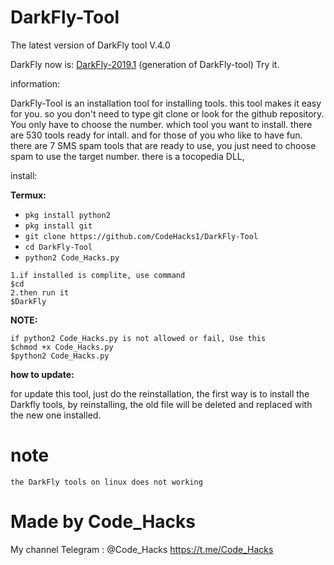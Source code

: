 # DarkFly-Tool
The latest version of DarkFly tool V.4.0

DarkFly now is: <a href="https://github.com/Ranginang67/DarkFly-2019.1">DarkFly-2019.1</a> (generation of DarkFly-tool) Try it.

information:

DarkFly-Tool is an installation tool for installing tools. this tool makes it easy for you. so you don't need to type git clone or look for the github repository. You only have to choose the number. which tool you want to install. there are 530 tools ready for intall. and for those of you who like to have fun. there are 7 SMS spam tools that are ready to use, you just need to choose spam to use the target number. there is a tocopedia DLL, 

install:

**Termux:**

* `pkg install python2`
* `pkg install git`
* `git clone https://github.com/‌CodeHacks1/DarkFly-Tool`
* `cd DarkFly-Tool`
* `python2 ‌Code_Hacks.py`

```
1.if installed is complite, use command
$cd
2.then run it
$DarkFly
```

**NOTE:**
```
if python2 ‌Code_Hacks.py is not allowed or fail, Use this
$chmod +x ‌Code_Hacks.py
$python2 ‌Code_Hacks.py
```
**how to update:**

for update this tool, just do the reinstallation, the first way is to install the Darkfly tools, by reinstalling, the old file will be deleted and replaced with the new one installed.
# note
```
the DarkFly tools on linux does not working
```

# Made by Code_Hacks
My channel Telegram : @Code_Hacks
https://t.me/Code_Hacks 
